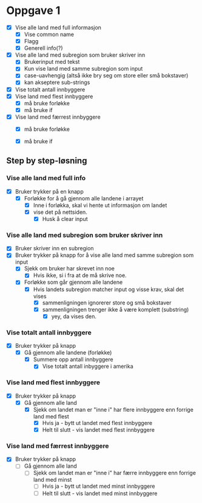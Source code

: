 # Oppgave 1
- [x] Vise alle land med full informasjon
    - [x] Vise common name
    - [x] Flagg
    - [x] Generell info(?)
- [x] Vise alle land med subregion som bruker skriver inn
    - [x] Brukerinput med tekst
    - [x] Kun vise land med samme subregion som input
    - [x] case-uavhengig (altså ikke bry seg om store eller små bokstaver)
    - [x] kan akseptere sub-strings
- [x] Vise totalt antall innbyggere
- [x] Vise land med flest innbyggere
    - [x] må bruke forløkke
    - [x] må bruke if
- [x] Vise land med færrest innbyggere
    - [x] må bruke forløkke
    - [x] må bruke if


## Step by step-løsning

### Vise alle land med full info
- [x] Bruker trykker på en knapp
    - [x] Forløkke for å gå gjennom alle landene i arrayet
        - [x] Inne i forløkka, skal vi hente ut informasjon om landet
        - [x] vise det på nettsiden.
            - [x] Husk å clear input

### Vise alle land med subregion som bruker skriver inn
- [x] Bruker skriver inn en subregion
- [x] Bruker trykker på knapp for å vise alle land med samme subregion som input
    - [x] Sjekk om bruker har skrevet inn noe
        - [x] Hvis ikke, si i fra at de må skrive noe. 
    - [x] Forløkke som går gjennom alle landene
        - [x] Hvis landets subregion matcher input og visse krav, skal det vises
            - [x] sammenligningen ignorerer store og små bokstaver
            - [x] sammenligningen trenger ikke å være komplett (substring)
                - [x] yey, da vises den.

### Vise totalt antall innbyggere
- [x] Bruker trykker på knapp
    - [x] Gå gjennom alle landene (forløkke)
        - [x] Summere opp antall innbyggere
            - [x] Vise totalt antall inbyggere i amerika

### Vise land med flest innbyggere
- [x] Bruker trykker på knapp
    - [x] Gå gjennom alle land
        - [x] Sjekk om landet man er "inne i" har flere innbyggere enn forrige land med flest
            - [x] Hvis ja - bytt ut landet med flest innbyggere
            - [x] Helt til slutt - vis landet med flest innbyggere

### Vise land med færrest innbyggere
- [x] Bruker trykker på knapp
    - [ ] Gå gjennom alle land
        - [ ] Sjekk om landet man er "inne i" har færre innbyggere enn forrige land med minst
            - [ ] Hvis ja - bytt ut landet med minst innbyggere
            - [ ] Helt til slutt - vis landet med minst innbyggere
